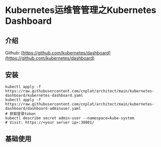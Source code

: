 # Kubernetes运维管管理之Kubernetes Dashboard

## 介绍

Github: [https://github.com/kubernetes/dashboard](https://github.com/kubernetes/dashboard)

## 安装

```shell
kubectl apply -f https://raw.githubusercontent.com/cnplat/architect/main/kubernetes-dashboard/kubernetes-dashboard.yaml
kubectl apply -f https://raw.githubusercontent.com/cnplat/architect/main/kubernetes-dashboard/dashboard-adminuser.yaml
# 获取登录token
kubectl describe secret admin-user --namespace=kube-system
# Visit: https://<your server ip>:30801/
```

## 基础使用